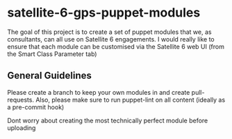 # satellite-6-gps-puppet-modules

The goal of this project is to create a set of puppet modules that we, as consultants, can all use on Satellite 6 engagements. I would really like to ensure that each module can be customised via the Satellite 6 web UI (from the Smart Class Parameter tab)

## General Guidelines
Please create a branch to keep your own modules in and create pull-requests. Also, please make sure to run puppet-lint on all content (ideally as a pre-commit hook)

Dont worry about creating the most technically perfect module before uploading
